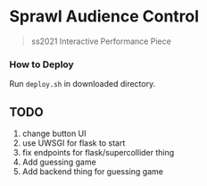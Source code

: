 # Sprawl Audience Control

> ss2021 Interactive Performance Piece

### How to Deploy

Run `deploy.sh` in downloaded directory.


## TODO

1. change button UI
2. use UWSGI for flask to start
3. fix endpoints for flask/supercollider thing
4. Add guessing game
5. Add backend thing for guessing game
